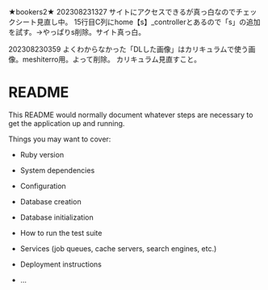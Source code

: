 ★bookers2★
202308231327
サイトにアクセスできるが真っ白なのでチェックシート見直し中。
15行目C列にhome【s】_controllerとあるので「s」の追加を試す。→やっぱりs削除。サイト真っ白。

202308230359
よくわからなかった「DLした画像」はカリキュラムで使う画像。meshiterro用。よって削除。
カリキュラム見直すこと。





# README

This README would normally document whatever steps are necessary to get the
application up and running.

Things you may want to cover:

* Ruby version

* System dependencies

* Configuration

* Database creation

* Database initialization

* How to run the test suite

* Services (job queues, cache servers, search engines, etc.)

* Deployment instructions

* ...
